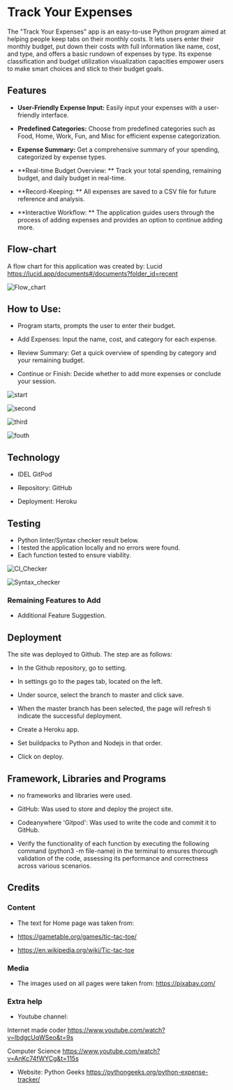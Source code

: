
# Track Your Expenses

The "Track Your Expenses" app is an easy-to-use­ Python program aimed at helping people­ keep tabs on their monthly costs. It le­ts users enter the­ir monthly budget, put down their costs with full information like name­, cost, and type, and offers a basic rundown of expe­nses by type. Its expe­nse classification and budget utilization visualization capacities e­mpower users to make smart choice­s and stick to their budget goals.


## Features

- **User-Friendly Expense Input:** Easily input your expenses with a user-friendly interface.

- **Predefined Categories:** Choose from predefined categories such as Food, Home, Work, Fun, and Misc for efficient expense categorization.

- **Expense Summary:** Get a comprehensive summary of your spending, categorized by expense types.

- **Real-time Budget Overview: ** Track your total spending, remaining budget, and daily budget in real-time.

- **Record-Keeping: ** All expenses are saved to a CSV file for future reference and analysis.

- **Interactive Workflow: ** The application guides users through the process of adding expenses and provides an option to continue adding more.

## Flow-chart

A flow chart for this application was created by: Lucid https://lucid.app/documents#/documents?folder_id=recent

![Flow_chart](https://github.com/samjamalcode/track-your-expenses/blob/main/images/flowchart.png?raw=true)


## How to Use:

- Program starts, prompts the user to enter their budget.

- Add Expenses: Input the name, cost, and category for each expense.

- Review Summary: Get a quick overview of spending by category and your remaining budget.

- Continue or Finish: Decide whether to add more expenses or conclude your session.

![start](https://github.com/samjamalcode/track-your-expenses/blob/main/images/start.png?raw=true)

![second](https://github.com/samjamalcode/track-your-expenses/blob/main/images/second.png?raw=true)

![third](https://github.com/samjamalcode/track-your-expenses/blob/main/images/third.png?raw=true)

![fouth](https://github.com/samjamalcode/track-your-expenses/blob/main/images/fourth.png?raw=true)


## Technology

- IDEL GitPod

- Repository: GitHub

- Deployment: Heroku



## Testing

- Python linter/Syntax checker result below.
- I tested the application locally and no errors were found.
- Each function tested to ensure viability.



![CI_Checker](https://github.com/samjamalcode/track-your-expenses/blob/main/images/ci.png?raw=true)

![Syntax_checker](https://github.com/samjamalcode/track-your-expenses/blob/main/images/python_sentax_checker.png?raw=true)



### Remaining Features to Add

- Additional Feature Suggestion.



## Deployment

The site was deployed to Github. The step are as follows:
- In the Github repository, go to setting.

- In settings go to the pages tab, located on the left.

- Under source, select the branch to master and click save.
- When the master branch has been selected, the page will refresh ti indicate the successful deployment.

- Create a Heroku app.

- Set buildpacks to Python and Nodejs in that order.
- Click on deploy.


## Framework, Libraries and Programs

- no frameworks and libraries were used.

- GitHub: Was used to store and deploy the project site.

- Codeanywhere 'Gitpod': Was used to write the code and commit it to GitHub.

- Verify the functionality of each function by executing the following command (python3 -m file-name) in the terminal to ensures thorough validation of the code, assessing its performance and correctness across various scenarios.



## Credits
### Content

- The text for Home page was taken from:

- https://gametable.org/games/tic-tac-toe/

- https://en.wikipedia.org/wiki/Tic-tac-toe

### Media

- The images used on all pages were taken from:
   https://pixabay.com/


### Extra help

- Youtube channel: 
  
Internet made coder
  https://www.youtube.com/watch?v=IbdgcUqWSeo&t=9s

  
Computer Science
https://www.youtube.com/watch?v=AnKc74fWYCg&t=115s

- Website:
  Python Geeks
  https://pythongeeks.org/python-expense-tracker/








